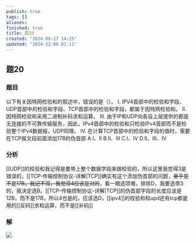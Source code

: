 ```yaml
---
publish: true
tags: []
aliases: 
finished: true
title: 题20
created: "2024-09-27 14:25"
updated: "2024-12-06 01:11"
---
```

## 题20
### 题目
以下有关因特网检验和的叙述中，错误的是（）。
I. IPV4首部中的检验和字段、UDP首部中的检验和字段、TCP首部中的检验和字段，都属于因特网检验和。
II. 因特网检验和采用二进制补码求和运算。
III. 由于IP和UDP向各自上层提供的都是无连接的不可靠传输服务，因此，IPv4首部中的检验和只检验IPv4首部而不是检验整个IPv4数据报，UDP同理。
IV. 在计算TCP首部中的检验和字段的值时，需要在TCP报文段前面添加17B的伪首部
A.I、II
B.II、III
C.I、IV
D.II、III、IV
### 分析
[[UDP]]的校验和我记得是要带上整个数据字段来做校验的，所以这里我觉得3是错误的，[[TCP-传输控制协议-详解|TCP]]确实有这个添加伪首部的问题，~~至于是不是17B，我记不得，我觉得4应该是对的~~，看一眼选项嗷，排除D，我要选带3的，我决定选B。[[TCP-传输控制协议-详解|TCP]]的伪首部字段的长度应该是12B，而不是17B，所以4也是的，应该选D，[[ipv4]]的校验和和upd还有tcp都是用的[[反码]]求和运算，而不是[[补码]]
### 解
![](https://img.hwenyi.live/202411210127164.webp)
